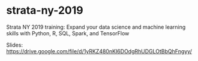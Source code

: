 # strata-ny-2019
Strata NY 2019 training: Expand your data science and machine learning skills with Python, R, SQL, Spark, and TensorFlow

Slides: https://drive.google.com/file/d/1yRKZ480nKI6DOdgRhUDGLOtBbQhFngyy/
